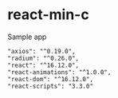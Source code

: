 # react-min-c
Sample app

    "axios": "^0.19.0",
    "radium": "^0.26.0",
    "react": "^16.12.0",
    "react-animations": "^1.0.0",
    "react-dom": "^16.12.0",
    "react-scripts": "3.3.0"
   